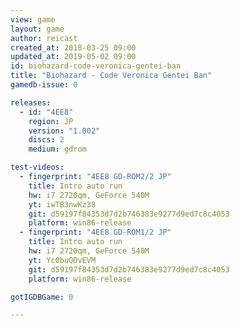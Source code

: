 ```yaml
---
view: game
layout: game
author: reicast
created_at: 2018-03-25 09:00
updated_at: 2019-05-02 09:00
id: biohazard-code-veronica-gentei-ban
title: "Biohazard - Code Veronica Gentei Ban"
gamedb-issue: 0

releases:
  - id: "4EE8"
    region: JP
    version: "1.002"
    discs: 2
    medium: gdrom

test-videos:
  - fingerprint: "4EE8 GD-ROM2/2 JP"
    title: Intro auto run
    hw: i7 2720qm, GeForce 540M
    yt: iwTB3nwKz38
    git: d59197f84353d7d2b746383e9277d9ed7c8c4053
    platform: win86-release
  - fingerprint: "4EE8 GD-ROM1/2 JP"
    title: Intro auto run
    hw: i7 2720qm, GeForce 540M
    yt: Yc0buQDvEVM
    git: d59197f84353d7d2b746383e9277d9ed7c8c4053
    platform: win86-release

gotIGDBGame: 0

---
```


